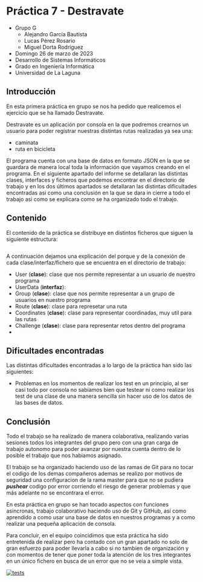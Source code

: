 # Práctica 7 - Destravate
- Grupo G
  - Alejandro García Bautista
  - Lucas Pérez Rosario
  - Miguel Dorta Rodríguez
- Domingo 26 de marzo de 2023
- Desarrollo de Sistemas Informáticos
- Grado en Ingeniería Informática
- Universidad de La Laguna

## Introducción
En esta primera práctica en grupo se nos ha pedido que realicemos el ejercicio que se ha llamado Destravate.

Destravate es un aplicación por consola en la que podremos crearnos un usuario para poder registrar nuestras distintas rutas realizadas ya sea una:

  - caminata
  - ruta en bicicleta

El programa cuenta con una base de datos en formato JSON en la que se guardara de manera local toda la información que vayamos creando en el programa. En el siguiente apartado del informe se detallaran las distintas clases, interfaces y ficheros que podemos encontrar en el directorio de trabajo y en los dos últimos apartados se detallaran las distintas dificultades encontradas asi como una conclusión en la que se dara in cierre a todo el trabajo asi como se explicara como se ha organizado todo el trabajo.

## Contenido
El contenido de la práctica se distribuye en distintos ficheros que siguen la siguiente estructura:

```

```

A continuación dejamos una explicación del porque y de la conexión de cada clase/interfaz/fichero que se encuentra en el directorio de trabajo:
  - User (**clase**): clase que nos permite representar a un usuario de nuestro programa
  - UserData (**interfaz**): 
  - Group (**clase**): clase que nos permite representar a un grupo de usuarios en nuestro programa
  - Route (**clase**): clase para represetar una ruta
  - Coordinates (**clase**): clase para representar coordinadas, muy util para las rutas
  - Challenge (**clase**): clase para representar retos dentro del programa
  - 

## Dificultades encontradas
Las distintas dificultades encontradas a lo largo de la práctica han sido las siguientes:
  - Problemas en los momentos de realizar los test en un principio, al ser casi todo por consola no sabiamos bien que testear ni como realizar los test de una clase de una manera sencilla sin hacer uso de los datos de las bases de datos.

## Conclusión
Todo el trabajo se ha realizado de manera colaborativa, realizando varias sesiones todos los integrantes del grupo pero con una gran carga de trabajo autonomo para poder avanzar por nuestra cuenta dentro de lo posible el trabajo que nos habiamos asignado. 

El trabajo se ha organizado haciendo uso de las ramas de Git para no tocar el codigo de los demas compañeros ademas se realizo por motivos de seguridad una configuracion de la rama master para que no se pudiera ***pushear*** codigo por error corriendo el riesgo de generar problemas y que más adelante no se encontrara el error.

En esta práctica en grupo se han tocado aspectos con funciones asincronas, trabajo colaborativo haciendo uso de Git y GitHub, así como aprendido a como usar una base de datos en nuestros programas y a como realizar una pequeña aplicación de consola. 

Para concluir, en el equipo coincidimos que esta práctica ha sido entretenida de realizar pero ha contado con un gran apartado no solo de gran esfuerzo para poder llevarla a cabo si no tambien de organización y con momentos de tener que poner toda la atención de los tres integrantes en un único fichero en busca de un error que no se veia a simple vista.

[![tests](https://github.com/ULL-ESIT-INF-DSI-2223/ull-esit-inf-dsi-22-23-prct07-destravate-datamodel-grupog/actions/workflows/testing.yml/badge.svg?branch=master)](https://github.com/ULL-ESIT-INF-DSI-2223/ull-esit-inf-dsi-22-23-prct07-destravate-datamodel-grupog/actions/workflows/testing.yml)
